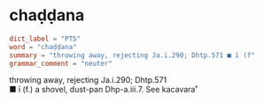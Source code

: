 # chaḍḍana

``` toml
dict_label = "PTS"
word = "chaḍḍana"
summary = "throwing away, rejecting Ja.i.290; Dhtp.571 ■ ī (f"
grammar_comment = "neuter"
```

throwing away, rejecting Ja.i.290; Dhtp.571  
■ ī (f.) a shovel, dust\-pan Dhp\-a.iii.7. See kacavara˚

